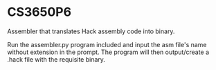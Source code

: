 # CS3650P6

Assembler that translates Hack assembly code into binary. 

Run the assembler.py program included and input the asm file's name without extension in the prompt. The program will then output/create a .hack file with the requisite binary. 

